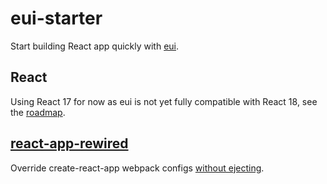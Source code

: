 # eui-starter
Start building React app quickly with [eui](https://elastic.github.io/eui/).

## React
Using React 17 for now as eui is not yet fully compatible with React 18, see the [roadmap](https://github.com/elastic/eui/issues/6182).

## [react-app-rewired](https://github.com/timarney/react-app-rewired)
Override create-react-app webpack configs [without ejecting](https://medium.com/@timarney/but-i-dont-wanna-eject-3e3da5826e39#.x81bb4kji).
